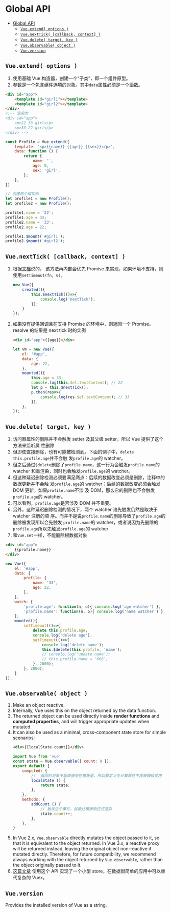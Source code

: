 # Global API


<!-- TOC -->

- [Global API](#global-api)
    - [`Vue.extend( options )`](#vueextend-options-)
    - [`Vue.nextTick( [callback, context] )`](#vuenexttick-callback-context-)
    - [`Vue.delete( target, key )`](#vuedelete-target-key-)
    - [`Vue.observable( object )`](#vueobservable-object-)
    - [`Vue.version`](#vueversion)

<!-- /TOC -->


## `Vue.extend( options )`
1. 使用基础 Vue 构造器，创建一个“子类”，即一个组件原型。
2. 参数是一个包含组件选项的对象。其中`data`属性必须是一个函数。

```html
<div id="app">
    <template id="girl1"></template>
    <template id="girl2"></template>
</div>
<!-- 渲染为
<div id="app">
    <p>22 33 girl</p>
    <p>33 22 girl</p>
</div> -->
```
```js
const Profile = Vue.extend({
    template: '<p>{{name}} {{age}} {{sex}}</p>',
    data: function () {
        return {
            name: '',
            age: 0,
            sex: 'girl',
        };
    },
})

// 创建两个根实例
let profile1 = new Profile();
let profile2 = new Profile();

profile1.name = '22';
profile1.age = 33;
profile2.name = '33';
profile2.age = 22;

profile1.$mount('#girl1');
profile2.$mount('#girl2');
```


## `Vue.nextTick( [callback, context] )`
1. 根据[文档](https://vuejs.org/v2/guide/reactivity.html#Async-Update-Queue)说的，
该方法再内部会优先 Promise 来实现，如果环境不支持，则使用`setTimeout(fn, 0)`。
    ```js
    new Vue({
        created(){
            this.$nextTick(()=>{
                console.log('nextTick');
            });
        }
    });
    ```
2. 如果没有提供回调且在支持 Promise 的环境中，则返回一个 Promise。resolve 的结果是
next tick 时的实例
    ```html
    <div id="app">{{age}}</div>
    ```
    ```js
    let vm = new Vue({
        el: '#app',
        data: {
            age: 22,
        },
        mounted(){
            this.age = 33;
            console.log(this.$el.textContent); // 22
            let p = this.$nextTick();
            p.then(res=>{
                console.log(res.$el.textContent); // 33
            });
        },
    });
    ```


## `Vue.delete( target, key )`
1. 访问器属性的删除并不会触发 setter 及其父级 setter，所以 Vue 提供了这个方法来监听属
性删除
2. 但即使直接删除，也有可能被检测到。下面的例子中，`delete this.profile.age`并不会触
发`profile.age`的 watcher。
3. 但之后通过`$delete`删除了`profile.name`，这一行为会触发`profile.name`的 watcher
和重渲染，同时也会触发`profile.age`的 watcher。
4. 但这种延迟删除检测必须要满足两点：后续的数据改变必须是删除，注释中的数据更新并不会触
发`profile.age`的 watcher；后续的数据改变必须会触发 DOM 更新，如果`profile.name`不涉
及 DOM，那么它的删除也不会触发`profile.age`的 watcher。
5. 可以看到，`profile.age`是否涉及 DOM 并不重要。
6. 另外，这种延迟删除检测的情况下，两个 watcher 谁先触发仍然是取决于 watcher 注册的顺
序。而并不是说`profile.name`的删除导致了`profile.age`的删除被发现所以会先触发
`profile.name`的 watcher，或者说因为先删除的`profile.age`所以先触发`profile.age`的
watcher
7. 和`Vue.set`一样，不能删除根数据对象

```html
<div id="app">
    {{profile.name}}
</div>
```
```js
new Vue({
    el: '#app',
    data: {
        profile: {
            name: '33',
            age: 22,
        },
    },
    watch: {
        'profile.age': function(n, o){ console.log('age watcher') },
        'profile.name': function(n, o){ console.log('name watcher') },
    },
    mounted(){
        setTimeout(()=>{
            delete this.profile.age;
            console.log('delete age');
            setTimeout(()=>{
                console.log('delete name');
                this.$delete(this.profile, 'name');
                // console.log('update name');
                // this.profile.name = '666';
            }, 2000);
        }, 2000);
    }
});
```


## `Vue.observable( object )`
1. Make an object reactive. 
2. Internally, Vue uses this on the object returned by the data function.
3. The returned object can be used directly inside **render functions** and **computed properties**, and will trigger appropriate updates when mutated. 
4. It can also be used as a minimal, cross-component state store for simple scenarios:
    ```html
    <div>{{localState.count}}</div>
    ```
    ```js
    import Vue from 'vue'
    const state = Vue.observable({ count: 0 });
    export default {
        computed: {
            //  返回的对象不能直接用在模板里，所以要定义在计算属性中再被模板使用
            localState () {
                return state;
            },
        },
        methods: {
            addCount () {
                // 触发这个事件，就能让模板响应式渲染
                state.count++;
            },
        },
    }
    ```
5. In Vue 2.x, `Vue.observable` directly mutates the object passed to it, so that it is equivalent to the object returned. In Vue 3.x, a reactive proxy will be returned instead, leaving the original object non-reactive if mutated directly. Therefore, for future compatibility, we recommend always working with the object returned by `Vue.observable`, rather than the object originally passed to it.
6. [这篇文章](https://michaelnthiessen.com/state-management-without-vuex/) 使用这个 API 实现了一个小型 store，在数据很简单的应用中可以替代复杂的 Vuex。


## `Vue.version`
Provides the installed version of Vue as a string.
